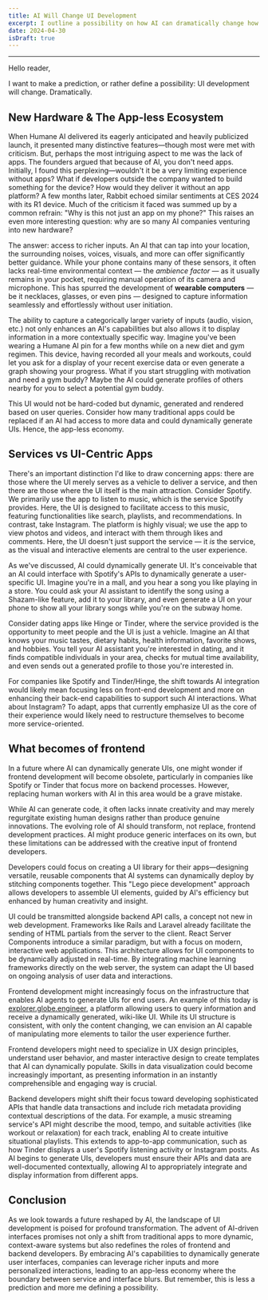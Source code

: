 ```yaml
---
title: AI Will Change UI Development
excerpt: I outline a possibility on how AI can dramatically change how we do frontend development
date: 2024-04-30
isDraft: true
---
```

---

Hello reader,

I want to make a prediction, or rather define a possibility: UI development will change. Dramatically.

## New Hardware & The App-less Ecosystem

When Humane AI delivered its eagerly anticipated and heavily publicized launch, it presented many distinctive features—though most were met with criticism. But, perhaps the most intriguing aspect to me was the lack of apps. The founders argued that because of AI, you don't need apps. Initially, I found this perplexing—wouldn't it be a very limiting experience without apps? What if developers outside the company wanted to build something for the device? How would they deliver it without an app platform? A few months later, Rabbit echoed similar sentiments at CES 2024 with its R1 device. Much of the criticism it faced was summed up by a common refrain: "Why is this not just an app on my phone?" This raises an even more interesting question: why are so many AI companies venturing into new hardware?

The answer: access to richer inputs. An AI that can tap into your location, the surrounding noises, voices, visuals, and more can offer significantly better guidance. While your phone contains many of these sensors, it often lacks real-time environmental context — the _ambience factor_ — as it usually remains in your pocket, requiring manual operation of its camera and microphone. This has spurred the development of **wearable computers** — be it necklaces, glasses, or even pins — designed to capture information seamlessly and effortlessly without user initiation.

The ability to capture a categorically larger variety of inputs (audio, vision, etc.) not only enhances an AI's capabilities but also allows it to display information in a more contextually specific way. Imagine you've been wearing a Humane AI pin for a few months while on a new diet and gym regimen. This device, having recorded all your meals and workouts, could let you ask for a display of your recent exercise data or even generate a graph showing your progress. What if you start struggling with motivation and need a gym buddy? Maybe the AI could generate profiles of others nearby for you to select a potential gym buddy.

This UI would not be hard-coded but dynamic, generated and rendered based on user queries. Consider how many traditional apps could be replaced if an AI had access to more data and could dynamically generate UIs. Hence, the app-less economy.

## Services vs UI-Centric Apps

There's an important distinction I'd like to draw concerning apps: there are those where the UI merely serves as a vehicle to deliver a service, and then there are those where the UI itself is the main attraction. Consider Spotify. We primarily use the app to listen to music, which is the service Spotify provides. Here, the UI is designed to facilitate access to this music, featuring functionalities like search, playlists, and recommendations. In contrast, take Instagram. The platform is highly visual; we use the app to view photos and videos, and interact with them through likes and comments. Here, the UI doesn't just support the service — it _is_ the service, as the visual and interactive elements are central to the user experience.

As we've discussed, AI could dynamically generate UI. It's conceivable that an AI could interface with Spotify's APIs to dynamically generate a user-specific UI. Imagine you're in a mall, and you hear a song you like playing in a store. You could ask your AI assistant to identify the song using a Shazam-like feature, add it to your library, and even generate a UI on your phone to show all your library songs while you're on the subway home.

Consider dating apps like Hinge or Tinder, where the service provided is the opportunity to meet people and the UI is just a vehicle. Imagine an AI that knows your music tastes, dietary habits, health information, favorite shows, and hobbies. You tell your AI assistant you're interested in dating, and it finds compatible individuals in your area, checks for mutual time availability, and even sends out a generated profile to those you're interested in.

For companies like Spotify and Tinder/Hinge, the shift towards AI integration would likely mean focusing less on front-end development and more on enhancing their back-end capabilities to support such AI interactions. What about Instagram? To adapt, apps that currently emphasize UI as the core of their experience would likely need to restructure themselves to become more service-oriented.

## What becomes of frontend

In a future where AI can dynamically generate UIs, one might wonder if frontend development will become obsolete, particularly in companies like Spotify or Tinder that focus more on backend processes. However, replacing human workers with AI in this area would be a grave mistake.

While AI can generate code, it often lacks innate creativity and may merely regurgitate existing human designs rather than produce genuine innovations. The evolving role of AI should transform, not replace, frontend development practices. AI might produce generic interfaces on its own, but these limitations can be addressed with the creative input of frontend developers.

Developers could focus on creating a UI library for their apps—designing versatile, reusable components that AI systems can dynamically deploy by stitching components together. This "Lego piece development" approach allows developers to assemble UI elements, guided by AI's efficiency but enhanced by human creativity and insight.

UI could be transmitted alongside backend API calls, a concept not new in web development. Frameworks like Rails and Laravel already facilitate the sending of HTML partials from the server to the client. React Server Components introduce a similar paradigm, but with a focus on modern, interactive web applications. This architecture allows for UI components to be dynamically adjusted in real-time. By integrating machine learning frameworks directly on the web server, the system can adapt the UI based on ongoing analysis of user data and interactions.

Frontend development might increasingly focus on the infrastructure that enables AI agents to generate UIs for end users. An example of this today is [explorer.globe.engineer](https://explorer.globe.engineer), a platform allowing users to query information and receive a dynamically generated, wiki-like UI. While its UI structure is consistent, with only the content changing, we can envision an AI capable of manipulating more elements to tailor the user experience further.

Frontend developers might need to specialize in UX design principles, understand user behavior, and master interactive design to create templates that AI can dynamically populate. Skills in data visualization could become increasingly important, as presenting information in an instantly comprehensible and engaging way is crucial.

Backend developers might shift their focus toward developing sophisticated APIs that handle data transactions and include rich metadata providing contextual descriptions of the data. For example, a music streaming service's API might describe the mood, tempo, and suitable activities (like workout or relaxation) for each track, enabling AI to create intuitive situational playlists. This extends to app-to-app communication, such as how Tinder displays a user's Spotify listening activity or Instagram posts. As AI begins to generate UIs, developers must ensure their APIs and data are well-documented contextually, allowing AI to appropriately integrate and display information from different apps.

## Conclusion

As we look towards a future reshaped by AI, the landscape of UI development is poised for profound transformation. The advent of AI-driven interfaces promises not only a shift from traditional apps to more dynamic, context-aware systems but also redefines the roles of frontend and backend developers. By embracing AI's capabilities to dynamically generate user interfaces, companies can leverage richer inputs and more personalized interactions, leading to an app-less economy where the boundary between service and interface blurs. But remember, this is less a prediction and more me defining a possibility.

